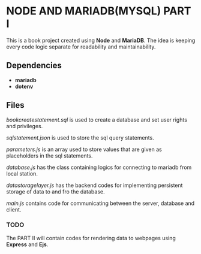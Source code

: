 # NODE AND MARIADB(MYSQL) PART I

This is a book project created using **Node** and **MariaDB**. The idea is keeping every code logic separate for readability and maintainability.

## Dependencies
-   **mariadb**
-   **dotenv**


## Files

*bookcreatestatement.sql* is used to create a database and set user rights and privileges.

*sqlstatement.json* is used to store the sql query statements.

*parameters.js* is an array used to store values that are given as placeholders in the sql statements.

*database.js* has the class containing logics for connecting to mariadb from local station.

*datastoragelayer.js* has the backend codes for implementing persistent storage of data to and fro the database.

*main.js* contains code for communicating between the server, database and client.


### TODO
The PART II will contain codes for rendering data to webpages using **Express** and **Ejs**.



